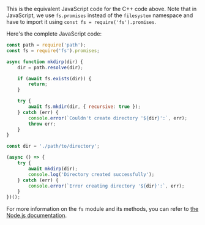This is the equivalent JavaScript code for the C++ code above. Note that in JavaScript, we use `fs.promises` instead of the `filesystem` namespace and have to import it using `const fs = require('fs').promises`.

Here's the complete JavaScript code:

```javascript
const path = require('path');
const fs = require('fs').promises;

async function mkdirp(dir) {
    dir = path.resolve(dir);

    if (await fs.exists(dir)) {
        return;
    }

    try {
        await fs.mkdir(dir, { recursive: true });
    } catch (err) {
        console.error(`Couldn't create directory '${dir}':`, err);
        throw err;
    }
}

const dir = './path/to/directory';

(async () => {
    try {
        await mkdirp(dir);
        console.log('Directory created successfully');
    } catch (err) {
        console.error(`Error creating directory '${dir}':`, err);
    }
})();
```

For more information on the `fs` module and its methods, you can refer to [the Node.js documentation](https://nodejs.org/api/fs.html).

